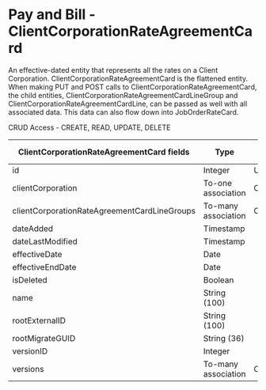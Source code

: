 # Pay and Bill - ClientCorporationRateAgreementCard

An effective-dated entity that represents all the rates on a Client Corporation.
ClientCorporationRateAgreementCard is the flattened entity. When making PUT and POST calls
to ClientCorporationRateAgreementCard, the child entities, ClientCorporationRateAgreementCardLineGroup and ClientCorporationRateAgreementCardLine,
can be passed as well with all associated data. This data can also flow down into JobOrderRateCard.

CRUD Access - CREATE, READ, UPDATE, DELETE

<table>
    <colgroup>
        <col width="20%" />
        <col width="20%" />
        <col width="20%" />
        <col width="20%" />
        <col width="20%" />
    </colgroup>
    <thead>
        <tr class="header">
            <th>ClientCorporationRateAgreementCard fields</th>
            <th>Type</th>
            <th>Description</th>
            <th>Not null</th>
            <th>Read-only</th>
        </tr>
    </thead>
    <tbody>
        <tr class="even">
            <td>id</td>
            <td>Integer</td>
            <td>Unique identifier for this entity.</td>
            <td>X</td>
            <td>X</td>
        </tr>
        <tr class="odd">
            <td>clientCorporation</td>
            <td>To-one association</td>
            <td>ClientCorporation</td>
            <td>X</td>
            <td>X</td>
        </tr>
        <tr class="even">
            <td>clientCorporationRateAgreementCardLineGroups</td>
            <td>To-many association</td>
            <td>ClientCorporationRateAgreementCardLineGroup</td>
            <td></td>
            <td>X</td>
        </tr>
        <tr class="odd">
            <td>dateAdded</td>
            <td>Timestamp</td>
            <td></td>
            <td>X</td>
            <td>X</td>
        </tr>
        <tr class="even">
            <td>dateLastModified</td>
            <td>Timestamp</td>
            <td></td>
            <td>X</td>
            <td>X</td>
        </tr>
        <tr class="odd">
            <td>effectiveDate</td>
            <td>Date</td>
            <td></td>
            <td>X</td>
            <td></td>
        </tr>
        <tr class="even">
            <td>effectiveEndDate</td>
            <td>Date</td>
            <td></td>
            <td></td>
            <td>X</td>
        </tr>
        <tr class="odd">
            <td>isDeleted</td>
            <td>Boolean</td>
            <td></td>
            <td>X</td>
            <td>X</td>
        </tr>
        <tr class="even">
            <td>name</td>
            <td>String (100)</td>
            <td></td>
            <td>X</td>
            <td></td>
        </tr>
        <tr class="odd">
            <td>rootExternalID</td>
            <td>String (100)</td>
            <td></td>
            <td></td>
            <td>X</td>
        </tr>
        <tr class="even">
            <td>rootMigrateGUID</td>
            <td>String (36)</td>
            <td></td>
            <td></td>
            <td>X</td>
        </tr>
        <tr class="odd">
            <td>versionID</td>
            <td>Integer</td>
            <td></td>
            <td>X</td>
            <td>X</td>
        </tr>
        <tr class="even">
            <td>versions</td>
            <td>To-many association</td>
            <td>ClientCorporationRateAgreementCardVersion</td>
            <td></td>
            <td>X</td>
        </tr>
    </tbody>
</table>
